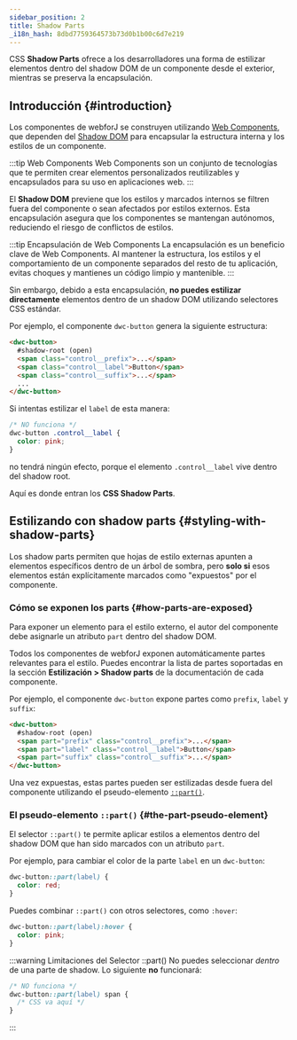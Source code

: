 ```yaml
---
sidebar_position: 2
title: Shadow Parts
_i18n_hash: 8dbd7759364573b73d0b1b00c6d7e219
---
```

CSS **Shadow Parts** ofrece a los desarrolladores una forma de estilizar elementos dentro del shadow DOM de un componente desde el exterior, mientras se preserva la encapsulación.

## Introducción {#introduction}

Los componentes de webforJ se construyen utilizando [Web Components](https://developer.mozilla.org/en-US/docs/Web/Web_Components), que dependen del [Shadow DOM](https://developer.mozilla.org/en-US/docs/Web/Web_Components/Using_shadow_DOM) para encapsular la estructura interna y los estilos de un componente.

:::tip Web Components
Web Components son un conjunto de tecnologías que te permiten crear elementos personalizados reutilizables y encapsulados para su uso en aplicaciones web.
:::

El **Shadow DOM** previene que los estilos y marcados internos se filtren fuera del componente o sean afectados por estilos externos. Esta encapsulación asegura que los componentes se mantengan autónomos, reduciendo el riesgo de conflictos de estilos.

:::tip  Encapsulación de Web Components
La encapsulación es un beneficio clave de Web Components. Al mantener la estructura, los estilos y el comportamiento de un componente separados del resto de tu aplicación, evitas choques y mantienes un código limpio y mantenible.
:::

Sin embargo, debido a esta encapsulación, **no puedes estilizar directamente** elementos dentro de un shadow DOM utilizando selectores CSS estándar.

Por ejemplo, el componente `dwc-button` genera la siguiente estructura:

```html {2}
<dwc-button>
  #shadow-root (open)
  <span class="control__prefix">...</span>
  <span class="control__label">Button</span>
  <span class="control__suffix">...</span>
  ...
</dwc-button>
```

Si intentas estilizar el `label` de esta manera:

```css
/* NO funciona */
dwc-button .control__label {
  color: pink;
}
```

no tendrá ningún efecto, porque el elemento `.control__label` vive dentro del shadow root.

Aquí es donde entran los **CSS Shadow Parts**.

## Estilizando con shadow parts {#styling-with-shadow-parts}

Los shadow parts permiten que hojas de estilo externas apunten a elementos específicos dentro de un árbol de sombra, pero **solo si** esos elementos están explícitamente marcados como "expuestos" por el componente.

### Cómo se exponen los parts {#how-parts-are-exposed}

Para exponer un elemento para el estilo externo, el autor del componente debe asignarle un atributo `part` dentro del shadow DOM.

Todos los componentes de webforJ exponen automáticamente partes relevantes para el estilo. Puedes encontrar la lista de partes soportadas en la sección **Estilización > Shadow parts** de la documentación de cada componente.

Por ejemplo, el componente `dwc-button` expone partes como `prefix`, `label` y `suffix`:

```html
<dwc-button>
  #shadow-root (open)
  <span part="prefix" class="control__prefix">...</span>
  <span part="label" class="control__label">Button</span>
  <span part="suffix" class="control__suffix">...</span>
</dwc-button>
```

Una vez expuestas, estas partes pueden ser estilizadas desde fuera del componente utilizando el pseudo-elemento [`::part()`](https://developer.mozilla.org/en-US/docs/Web/CSS/::part).

### El pseudo-elemento `::part()` {#the-part-pseudo-element}

El selector `::part()` te permite aplicar estilos a elementos dentro del shadow DOM que han sido marcados con un atributo `part`.

Por ejemplo, para cambiar el color de la parte `label` en un `dwc-button`:

```css
dwc-button::part(label) {
  color: red;
}
```

Puedes combinar `::part()` con otros selectores, como `:hover`:

```css
dwc-button::part(label):hover {
  color: pink;
}
```

:::warning Limitaciones del Selector ::part()
No puedes seleccionar *dentro* de una parte de shadow. Lo siguiente **no** funcionará:

```css
/* NO funciona */
dwc-button::part(label) span {
  /* CSS va aquí */
}
```
:::
